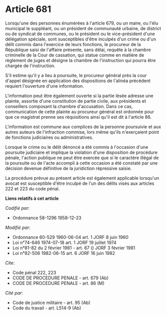 # Article 681

Lorsqu'une des personnes énumérées à l'article 679, ou un maire, ou l'élu municipal le suppléant, ou un président de
communauté urbaine, de district ou de syndicat de communes, ou le président ou le vice-président d'une délégation spéciale,
sont susceptibles d'être inculpés d'un crime ou d'un délit commis dans l'exercice de leurs fonctions, le procureur de la
République saisi de l'affaire présente, sans délai, requête à la chambre criminelle de la Cour de cassation, qui statue comme
en matière de règlement de juges et désigne la chambre de l'instruction qui pourra être chargée de l'instruction. 

S'il estime qu'il y a lieu à poursuite, le procureur général près la cour d'appel désignée en application des dispositions de
l'alinéa précédent requiert l'ouverture d'une information.

L'information peut être également ouverte si la partie lésée adresse une plainte, assortie d'une constitution de partie
civile, aux présidents et conseillers composant la chambre d'accusation. Dans ce cas, communication de cette plainte au
procureur général est ordonnée pour que ce magistrat prenne ses réquisitions ainsi qu'il est dit à l'article 86.

L'information est commune aux complices de la personne poursuivie et aux autres auteurs de l'infraction commise, lors même
qu'ils n'exerçaient point de fonctions judiciaires ou administratives.

Lorsque le crime ou le délit dénoncé a été commis à l'occasion d'une poursuite judiciaire et implique la violation d'une
disposition de procédure pénale, l'action publique ne peut être exercée que si le caractère illégal de la poursuite ou de
l'acte accompli à cette occasion a été constaté par une décision devenue définitive de la juridiction répressive saisie.

La procédure prévue au présent article est également applicable lorsqu'un avocat est susceptible d'être inculpé de l'un des
délits visés aux articles 222 et 223 du code pénal.

**Liens relatifs à cet article**

_Codifié par_:

  - Ordonnance 58-1296 1958-12-23

_Modifié par_:

  - Ordonnance 60-529 1960-06-04 art. 1 JORF 8 juin 1960
  - Loi n°74-646 1974-07-18 art. 1 JORF 19 juillet 1974
  - Loi n°81-82 du 2 février 1981 - art. 67 () JORF 3 février 1981
  - Loi n°82-506 1982-06-15 art. 6 JORF 16 juin 1982

_Cite_:

  - Code pénal 222, 223
  - CODE DE PROCEDURE PENALE - art. 679 (Ab)
  - CODE DE PROCEDURE PENALE - art. 86 (M)

_Cité par_:

  - Code de justice militaire - art. 95 (Ab)
  - Code du travail - art. L514-9 (Ab)
